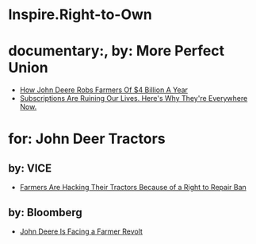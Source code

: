 # Inspire.Right-to-Own
# documentary:, by: More Perfect Union
- [How John Deere Robs Farmers Of $4 Billion A Year](https://youtu.be/jaOS6bGta7M)
- [Subscriptions Are Ruining Our Lives. Here's Why They're Everywhere Now.](https://youtu.be/zptP3GiaulE)

# for: John Deer Tractors
## by: VICE
- [Farmers Are Hacking Their Tractors Because of a Right to Repair Ban](https://youtu.be/EPYy_g8NzmI)

## by: Bloomberg
- [John Deere Is Facing a Farmer Revolt](https://youtu.be/bGH6pxNouCY)
